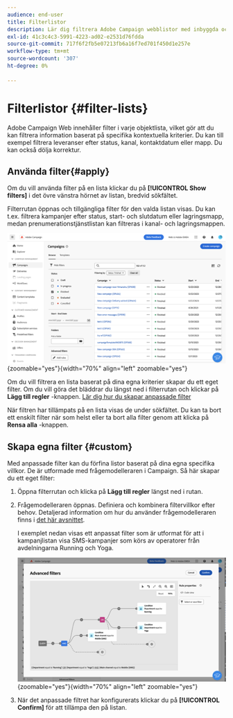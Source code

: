 ```yaml
---
audience: end-user
title: Filterlistor
description: Lär dig filtrera Adobe Campaign webblistor med inbyggda och anpassade filter.
exl-id: 41c3c4c3-5991-4223-ad02-e2531d76fdda
source-git-commit: 717f6f2fb5e07213fb6a16f7ed701f450d1e257e
workflow-type: tm+mt
source-wordcount: '307'
ht-degree: 0%

---
```


# Filterlistor {#filter-lists}

Adobe Campaign Web innehåller filter i varje objektlista, vilket gör att du kan filtrera information baserat på specifika kontextuella kriterier. Du kan till exempel filtrera leveranser efter status, kanal, kontaktdatum eller mapp. Du kan också dölja korrektur.

## Använda filter{#apply}

Om du vill använda filter på en lista klickar du på **[!UICONTROL Show filters]** i det övre vänstra hörnet av listan, bredvid sökfältet.

Filterrutan öppnas och tillgängliga filter för den valda listan visas. Du kan t.ex. filtrera kampanjer efter status, start- och slutdatum eller lagringsmapp, medan prenumerationstjänstlistan kan filtreras i kanal- och lagringsmappen.

![](assets/filters-pane.png){zoomable=&quot;yes&quot;}{width="70%" align="left" zoomable="yes"}

Om du vill filtrera en lista baserat på dina egna kriterier skapar du ett eget filter. Om du vill göra det bläddrar du längst ned i filterrutan och klickar på **Lägg till regler** -knappen. [Lär dig hur du skapar anpassade filter](#custom)

När filtren har tillämpats på en lista visas de under sökfältet. Du kan ta bort ett enskilt filter när som helst eller ta bort alla filter genom att klicka på **Rensa alla** -knappen.

## Skapa egna filter {#custom}

Med anpassade filter kan du förfina listor baserat på dina egna specifika villkor. De är utformade med frågemodelleraren i Campaign. Så här skapar du ett eget filter:

1. Öppna filterrutan och klicka på **Lägg till regler** längst ned i rutan.

1. Frågemodelleraren öppnas. Definiera och kombinera filtervillkor efter behov. Detaljerad information om hur du använder frågemodelleraren finns i [det här avsnittet](../query/query-modeler-overview.md).

   I exemplet nedan visas ett anpassat filter som är utformat för att i kampanjlistan visa SMS-kampanjer som körs av operatorer från avdelningarna Running och Yoga.

   ![](assets/filters-sample.png){zoomable=&quot;yes&quot;}{width="70%" align="left" zoomable="yes"}

1. När det anpassade filtret har konfigurerats klickar du på **[!UICONTROL Confirm]** för att tillämpa den på listan.
